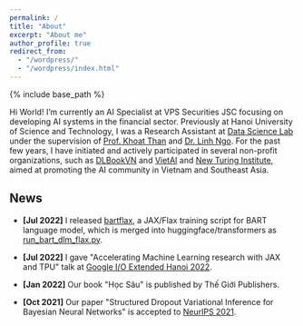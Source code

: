 ```yaml
---
permalink: /
title: "About"
excerpt: "About me"
author_profile: true
redirect_from: 
  - "/wordpress/"
  - "/wordpress/index.html"
---
```


{% include base_path %}

Hi World! 
I’m currently an AI Specialist at VPS Securities JSC focusing on developing AI systems in the financial sector. Previously at Hanoi University of Science and Technology, I was a Research Assistant at [Data Science Lab](http://ds.soict.hust.edu.vn/) under the supervision of [Prof. Khoat Than](https://users.soict.hust.edu.vn/khoattq) and [Dr. Linh Ngo](https://users.soict.hust.edu.vn/linhnv). For the past few years, I have initiated and actively participated in several non-profit organizations, such as [DLBookVN](https://dlbookvn.gitlab.io/) and [VietAI](https://vietai.org) and [New Turing Institute](https://newturing.ai), aimed at promoting the AI community in Vietnam and Southeast Asia.

## News
- **[Jul 2022]** I released [bartflax](https://github.com/duongna21/bartflax), a JAX/Flax training script for BART language model, which is merged into huggingface/transformers as [run_bart_dlm_flax.py](https://github.com/huggingface/transformers/blob/main/examples/flax/language-modeling/run_bart_dlm_flax.py).

- **[Jul 2022]** I gave "Accelerating Machine Learning research with JAX and TPU" talk at [Google I/O Extended Hanoi 2022](https://www.facebook.com/events/1517940821993351).

- **[Jan 2022]** Our book "Học Sâu" is published by Thế Giới Publishers.

- **[Oct 2021]** Our paper "Structured Dropout Variational Inference for Bayesian Neural Networks" is accepted to [NeurIPS 2021](https://neurips.cc/Conferences/2021/Schedule?type=Poster).

